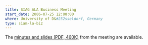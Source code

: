 ```yaml
---
title: SIAG ALA Business Meeting
start_date: 2006-07-25 12:00:00
where: University of D&#252sseldorf, Germany
type: siam-la-biz
---
```


The [minutes and slides (PDF, 460K)][1] from the meeting are available.

[1]: http://www.siam.org/activity/la/MinutesSIAGLABusMeet2006.pdf
